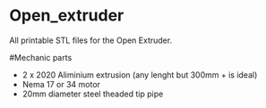 # Open_extruder
All printable STL files for the Open Extruder.

#Mechanic parts
- 2 x 2020 Aliminium extrusion (any lenght but 300mm + is ideal)
- Nema 17 or 34 motor
- 20mm diameter steel theaded tip pipe

